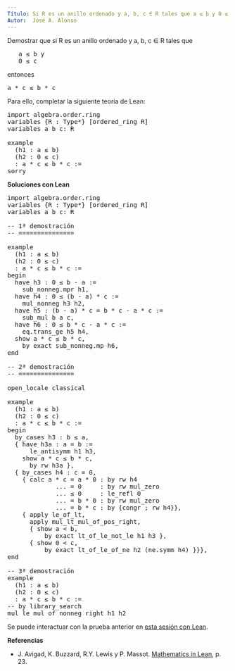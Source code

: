 ```yaml
---
Título: Si R es un anillo ordenado y a, b, c ∈ R tales que a ≤ b y 0 ≤ c, entonces a * c ≤ b * c
Autor:  José A. Alonso
---
```


Demostrar que si R es un anillo ordenado y a, b, c ∈ R tales que
<pre lang="text">
   a ≤ b y
   0 ≤ c
</pre>
entonces
<pre lang="text">
a * c ≤ b * c
</pre>

Para ello, completar la siguiente teoría de Lean:

<pre lang="lean">
import algebra.order.ring
variables {R : Type*} [ordered_ring R]
variables a b c: R

example
  (h1 : a ≤ b)
  (h2 : 0 ≤ c)
  : a * c ≤ b * c :=
sorry
</pre>

<b>Soluciones con Lean</b>

<pre lang="lean">
import algebra.order.ring
variables {R : Type*} [ordered_ring R]
variables a b c: R

-- 1ª demostración
-- ===============

example
  (h1 : a ≤ b)
  (h2 : 0 ≤ c)
  : a * c ≤ b * c :=
begin
  have h3 : 0 ≤ b - a :=
    sub_nonneg.mpr h1,
  have h4 : 0 ≤ (b - a) * c :=
    mul_nonneg h3 h2,
  have h5 : (b - a) * c = b * c - a * c :=
    sub_mul b a c,
  have h6 : 0 ≤ b * c - a * c :=
    eq.trans_ge h5 h4,
  show a * c ≤ b * c,
    by exact sub_nonneg.mp h6,
end

-- 2ª demostración
-- ===============

open_locale classical

example
  (h1 : a ≤ b)
  (h2 : 0 ≤ c)
  : a * c ≤ b * c :=
begin
  by_cases h3 : b ≤ a,
  { have h3a : a = b :=
      le_antisymm h1 h3,
    show a * c ≤ b * c,
      by rw h3a },
  { by_cases h4 : c = 0,
    { calc a * c = a * 0 : by rw h4
             ... = 0     : by rw mul_zero
             ... ≤ 0     : le_refl 0
             ... = b * 0 : by rw mul_zero
             ... = b * c : by {congr ; rw h4}},
    { apply le_of_lt,
      apply mul_lt_mul_of_pos_right,
      { show a < b,
          by exact lt_of_le_not_le h1 h3 },
      { show 0 < c,
          by exact lt_of_le_of_ne h2 (ne.symm h4) }}},
end

-- 3ª demostración
example
  (h1 : a ≤ b)
  (h2 : 0 ≤ c)
  : a * c ≤ b * c :=
-- by library_search
mul_le_mul_of_nonneg_right h1 h2
</pre>

Se puede interactuar con la prueba anterior en <a href="https://leanprover-community.github.io/lean-web-editor/#url=https://raw.githubusercontent.com/jaalonso/Calculemus/main/src/Producto_desigualdad_por_no_negativo.lean" rel="noopener noreferrer" target="_blank">esta sesión con Lean</a>.

<b>Referencias</b>

+ J. Avigad, K. Buzzard, R.Y. Lewis y P. Massot. [Mathematics in Lean](https://bit.ly/3U4UjBk), p. 23.
